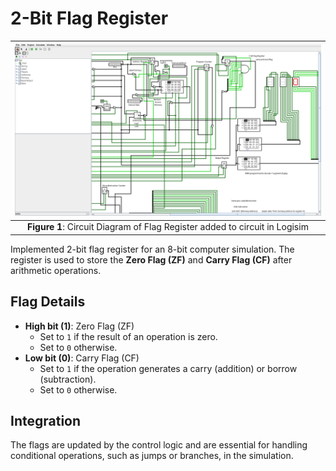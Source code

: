 # 2-Bit Flag Register
| ![Alt text](../../images/Flag.png) |
|:---------------------------------------:|
| **Figure 1**: Circuit Diagram of Flag Register added to circuit in Logisim |

Implemented 2-bit flag register for an 8-bit computer simulation. The register is used to store the **Zero Flag (ZF)** and **Carry Flag (CF)** after arithmetic operations. 
	
## Flag Details
- **High bit (1)**: Zero Flag (ZF)  
  - Set to `1` if the result of an operation is zero.  
  - Set to `0` otherwise.  
- **Low bit (0)**: Carry Flag (CF)  
  - Set to `1` if the operation generates a carry (addition) or borrow (subtraction).  
  - Set to `0` otherwise.  

## Integration
The flags are updated by the control logic and are essential for handling conditional operations, such as jumps or branches, in the simulation. 

